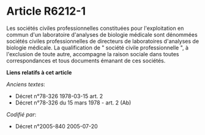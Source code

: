 # Article R6212-1

Les sociétés civiles professionnelles constituées pour l'exploitation en commun d'un laboratoire d'analyses de biologie
médicale sont dénommées sociétés civiles professionnelles de directeurs de laboratoires d'analyses de biologie médicale. La
qualification de " société civile professionnelle ", à l'exclusion de toute autre, accompagne la raison sociale dans toutes
correspondances et tous documents émanant de ces sociétés.

**Liens relatifs à cet article**

_Anciens textes_:

  - Décret n°78-326 1978-03-15 art. 2
  - Décret n°78-326 du 15 mars 1978 - art. 2 (Ab)

_Codifié par_:

  - Décret n°2005-840 2005-07-20
